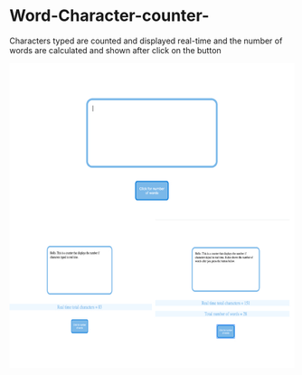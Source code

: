 # Word-Character-counter-

Characters typed are counted and displayed real-time and the number of words are calculated and shown after click on the button

![](Word-counter.jpg)
